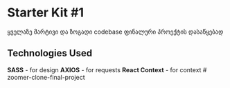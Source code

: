 # Starter Kit #1
ყველაზე მარტივი და ზოგადი codebase ფინალური პროექტის დასაწყებად

## Technologies Used

 **SASS** - for design
 **AXIOS** - for requests
 **React Context** - for context
#   z o o m e r - c l o n e - f i n a l - p r o j e c t  
 